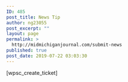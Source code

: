 ```yaml
---
ID: 485
post_title: News Tip
author: ng23055
post_excerpt: ""
layout: page
permalink: >
  http://midmichiganjournal.com/submit-news
published: true
post_date: 2019-07-22 03:03:30
---
```

[wpsc_create_ticket]